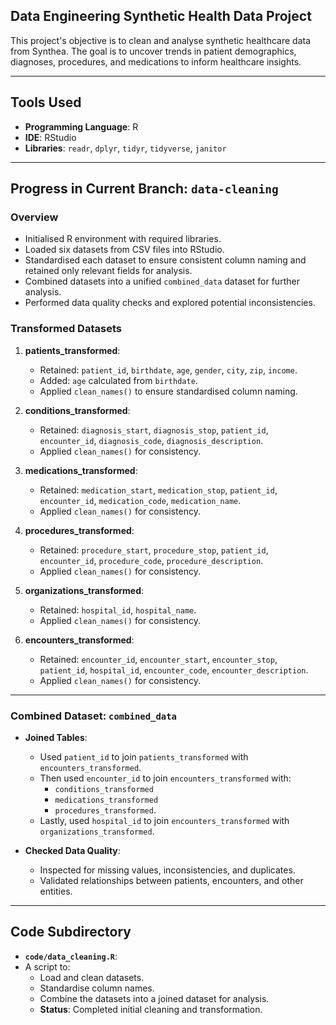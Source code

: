 ## Data Engineering Synthetic Health Data Project

This project's objective is to clean and analyse synthetic healthcare data from Synthea. The goal is to uncover trends in patient demographics, diagnoses, procedures, and medications to inform healthcare insights.

----

## Tools Used
- **Programming Language**: R
- **IDE**: RStudio
- **Libraries**: `readr`, `dplyr`, `tidyr`, `tidyverse`, `janitor`

----

## Progress in Current Branch: `data-cleaning`
### Overview
- Initialised R environment with required libraries.
- Loaded six datasets from CSV files into RStudio.
- Standardised each dataset to ensure consistent column naming and retained only relevant fields for analysis.
- Combined datasets into a unified `combined_data` dataset for further analysis.
- Performed data quality checks and explored potential inconsistencies.

### Transformed Datasets
1. **patients_transformed**:
   - Retained: `patient_id`, `birthdate`, `age`, `gender`, `city`, `zip`, `income`.
   - Added: `age` calculated from `birthdate`.
   - Applied `clean_names()` to ensure standardised column naming.

2. **conditions_transformed**:
   - Retained: `diagnosis_start`, `diagnosis_stop`, `patient_id`, `encounter_id`, `diagnosis_code`, `diagnosis_description`.
   - Applied `clean_names()` for consistency.

3. **medications_transformed**:
   - Retained: `medication_start`, `medication_stop`, `patient_id`, `encounter_id`, `medication_code`, `medication_name`.
   - Applied `clean_names()` for consistency.

4. **procedures_transformed**:
   - Retained: `procedure_start`, `procedure_stop`, `patient_id`, `encounter_id`, `procedure_code`, `procedure_description`.
   - Applied `clean_names()` for consistency.

5. **organizations_transformed**:
   - Retained: `hospital_id`, `hospital_name`.
   - Applied `clean_names()` for consistency.

6. **encounters_transformed**:
   - Retained: `encounter_id`, `encounter_start`, `encounter_stop`, `patient_id`, `hospital_id`, `encounter_code`, `encounter_description`.
   - Applied `clean_names()` for consistency.

----

### Combined Dataset: `combined_data`
- **Joined Tables**:
   - Used `patient_id` to join `patients_transformed` with `encounters_transformed`.
   - Then used `encounter_id` to join `encounters_transformed` with:
     - `conditions_transformed`
     - `medications_transformed`
     - `procedures_transformed`.
   - Lastly, used `hospital_id` to join `encounters_transformed` with `organizations_transformed`.

- **Checked Data Quality**:
   - Inspected for missing values, inconsistencies, and duplicates.
   - Validated relationships between patients, encounters, and other entities.

---

## Code Subdirectory
- **`code/data_cleaning.R`**:
 - A script to:
     - Load and clean datasets.
     - Standardise column names.
     - Combine the datasets into a joined dataset for analysis.
   - **Status**: Completed initial cleaning and transformation.
